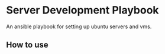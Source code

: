 # Server Development Playbook
 An ansible playbook for setting up ubuntu servers and vms.

 <h2>How to use</h2>
